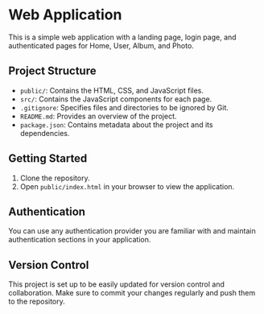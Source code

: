 # Web Application

This is a simple web application with a landing page, login page, and authenticated pages for Home, User, Album, and Photo.

## Project Structure

- `public/`: Contains the HTML, CSS, and JavaScript files.
- `src/`: Contains the JavaScript components for each page.
- `.gitignore`: Specifies files and directories to be ignored by Git.
- `README.md`: Provides an overview of the project.
- `package.json`: Contains metadata about the project and its dependencies.

## Getting Started

1. Clone the repository.
2. Open `public/index.html` in your browser to view the application.

## Authentication

You can use any authentication provider you are familiar with and maintain authentication sections in your application.

## Version Control

This project is set up to be easily updated for version control and collaboration. Make sure to commit your changes regularly and push them to the repository.
